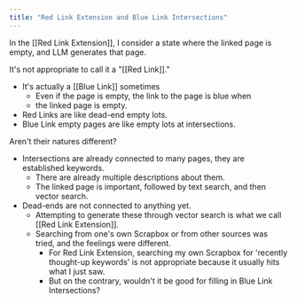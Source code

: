 ```yaml
---
title: "Red Link Extension and Blue Link Intersections"
---
```


In the [[Red Link Extension]], I consider a state where the linked page is empty, and LLM generates that page.

It's not appropriate to call it a "[[Red Link]]."
- It's actually a [[Blue Link]] sometimes
    - Even if the page is empty, the link to the page is blue when
    - the linked page is empty.
- Red Links are like dead-end empty lots.
- Blue Link empty pages are like empty lots at intersections.

Aren't their natures different?
- Intersections are already connected to many pages, they are established keywords.
    - There are already multiple descriptions about them.
    - The linked page is important, followed by text search, and then vector search.
- Dead-ends are not connected to anything yet.
    - Attempting to generate these through vector search is what we call [[Red Link Extension]].
    - Searching from one's own Scrapbox or from other sources was tried, and the feelings were different.
        - For Red Link Extension, searching my own Scrapbox for 'recently thought-up keywords' is not appropriate because it usually hits what I just saw.
        - But on the contrary, wouldn't it be good for filling in Blue Link Intersections?

